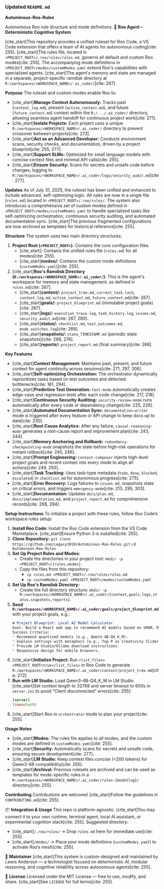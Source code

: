 ### Updated `README.md`

**Autominous-Roo-Rules**

Autonomous Roo rule structure and mode definitions.
🧠 **Roo Agent – Deterministic Cognitive System**

[cite\_start]This repository provides a unified ruleset for Roo Code, a VS Code extension that offers a team of AI agents for autonomous coding[cite: 255]. [cite\_start]The rules file, located in `<PROJECT_ROOT>/.roo/rules/rules.md`, governs all default and custom Roo modes[cite: 255]. The accompanying mode definitions in `<PROJECT_ROOT>/modes/customModes.yaml` extend Roo's capabilities with specialized agents. [cite\_start]The agent's memory and state are managed in a separate, project-specific ramdisk directory at `R:/workspaces/<WORKSPACE_NAME>/.ai_coder/`[cite: 267].

**Purpose**
The ruleset and custom modes enable Roo to:

  * [cite\_start]**Manage Context Autonomously:** Tracks past (`context_log.md`), present (`active_context.md`), and future (`future_context.md`) context within the `R:/.../.ai_coder/` directory, allowing seamless agent handoff for continuous project work[cite: 271].
  * [cite\_start]**Isolate Projects:** Each project uses a unique `R:/workspaces/<WORKSPACE_NAME>/.ai_coder/` directory to prevent crossover between projects[cite: 273].
  * [cite\_start]**Act as an Advanced Developer:** Conducts environment scans, security checks, and documentation, driven by a project blueprint[cite: 255, 277].
  * [cite\_start]**Support SLMs:** Optimized for small language models with concise context files and minimal API calls[cite: 255].
  * [cite\_start]**Ensure Security:** Scans for secrets and unsafe code before changes, logging to `R:/workspaces/<WORKSPACE_NAME>/.ai_coder/logs/security_audit.md`[cite: 277].

**Updates**
As of July 31, 2025, the ruleset has been unified and enhanced to include advanced, self-optimizing logic. All rules are now in a single file (`rules.md`) located in `<PROJECT_ROOT>/.roo/rules/`. The system also introduces a comprehensive set of custom modes defined in `<PROJECT_ROOT>/modes/customModes.yaml` to handle specialized tasks like self-optimizing orchestration, continuous security auditing, and automated documentation sync. [cite\_start]The previous fragmented configurations are now archived as templates for historical reference[cite: 255].

**Structure**
The system uses two main directory structures:

1.  **Project Root (`<PROJECT_ROOT>`)**: Contains the core configuration files.
      * [cite\_start]**:** Contains the unified rules file (`rules.md`) for all modes[cite: 255].
      * [cite\_start]**modes/:** Contains the custom mode definitions (`customModes.yaml`)[cite: 255].
2.  [cite\_start]**Roo's Ramdisk Directory (`R:/workspaces/<WORKSPACE_NAME>/.ai_coder/`)**: This is the agent's workspace for memory and state management, as defined in `rules.md`[cite: 267].
      * [cite\_start]**context/:** `project_tree.md`, `current_task.lock`, `context_log.md`, `active_context.md`, `future_context.md`[cite: 267].
      * [cite\_start]**goals/:** `project_blueprint.md` (immutable project goals)[cite: 267].
      * [cite\_start]**logs/:** `execution_trace.log`, `task_history.log`, `issues.md`, `security_audit.md`[cite: 267, 280].
      * [cite\_start]**status/:** `checklist.md`, `test_outcomes.md`, `mode_switches.log`[cite: 268].
      * [cite\_start]**snapshots/:** `state_TIMESTAMP.md` (periodic state snapshots)[cite: 268, 276].
      * [cite\_start]**reports/:** `project_report.md` (final summary)[cite: 268].

**Key Features**

  * [cite\_start]**Context Management:** Maintains past, present, and future context for agent continuity across sessions[cite: 271, 297, 306].
  * [cite\_start]**Self-optimizing Orchestration:** The orchestrator dynamically reprioritizes tasks based on test outcomes and detected bottlenecks[cite: 161, 294].
  * [cite\_start]**Predictive Test Generation:** `test-mode` automatically creates edge-case and regression tests after each code change[cite: 217, 218].
  * [cite\_start]**Continuous Security Auditing:** `security-review-mode` runs automatically after every code or dependency change[cite: 225, 226].
  * [cite\_start]**Automated Documentation Sync:** `documentation-writer` mode is triggered after every feature or API change to keep docs up to date[cite: 230].
  * [cite\_start]**Root Cause Analytics:** After any failure, `causal-reasoning-mode` generates a root-cause report and improvement plan[cite: 243, 244].
  * [cite\_start]**Memory Anchoring and Rollback:** `redundancy-checkpointing-mode` snapshots the state before high-risk operations for instant rollback[cite: 245, 246].
  * [cite\_start]**Prompt Engineering:** `context-composer` injects high-level project goals and recent context into every mode to align all actions[cite: 249, 250].
  * [cite\_start]**Task Tracking:** Uses task-type metadata (`todo`, `done`, `blocked`, `escalated`) in `checklist.md` for autonomous progress[cite: 275].
  * [cite\_start]**Error Recovery:** Logs failures to `issues.md`, snapshots state on critical errors, and triggers `emergency-mode`[cite: 213, 295, 303].
  * [cite\_start]**Documentation:** Updates `docs/plan.md`, `docs/implementation.md`, and `project_report.md` for comprehensive records[cite: 268, 284].

**Setup Instructions**
To initialize a project with these rules, follow Roo Code’s workspace rules setup:

1.  **Install Roo Code:** Install the Roo Code extension from the VS Code Marketplace. [cite\_start]Ensure Python 3 is installed[cite: 255].
2.  **Clone Repository:** `git clone https://github.com/Legacy3010/Autominous-Roo-Rules.git`
    `cd Autominous-Roo-Rules`
3.  **Set Up Project Rules and Modes:**
      * Create the directories in your project root: `mkdir -p <PROJECT_ROOT>/{rules,modes}`.
      * Copy the files from this repository:
          * `cp rules.md <PROJECT_ROOT>/.roo/rules/rules.md`
          * `cp customModes.yaml <PROJECT_ROOT>/modes/customModes.yaml`
4.  **Set Up Roo's Ramdisk Directory:**
      * Create the full directory structure: `mkdir -p R:/workspaces/<WORKSPACE_NAME>/.ai_coder/{context,goals,logs,status,snapshots,reports}`.
5.  **Seed `R:/workspaces/<WORKSPACE_NAME>/.ai_coder/goals/project_blueprint.md`** with your project goals, e.g.:
    ```markdown
    # Project Blueprint: Local AI Model Calculator
    Goal: Build a React web app to recommend AI models based on VRAM, RAM, context length, and task type.
    Success Criteria:
    * Recommend quantized models (e.g., Qwen3-4B-Q4_K_M).
    * Explain settings with metaphors (e.g., Top P as Creativity Slider).
    * Provide LM Studio/Ollama download instructions.
    * Responsive design for mobile browsers.
    ```
6.  [cite\_start]**Initialize Project:** Run `<list_files><PROJECT_ROOT>true</list_files>` in Roo Code to generate `R:/workspaces/<WORKSPACE_NAME>/.ai_coder/context/project_tree.md`[cite: 272].
7.  **Run with LM Studio:** Load Qwen3-4B-Q4\_K\_M in LM Studio. [cite\_start]Set context length to 32768 and server timeout to 600s in `server.ini` to avoid “Client disconnected” errors[cite: 255]:
    ```ini
    [server]
    timeout=600
    ```
8.  [cite\_start]Start Roo in `orchestrator` mode to plan your project[cite: 255].

**Usage Notes**

  * [cite\_start]**Modes:** The rules file applies to all modes, and the custom modes are defined in `customModes.yaml`[cite: 255].
  * [cite\_start]**Security:** Automatically scans for secrets and unsafe code, ensuring secure development[cite: 277].
  * [cite\_start]**LM Studio:** Keep context files concise (\<200 tokens) for Qwen3-4B compatibility[cite: 255].
  * [cite\_start]**Archival:** Previous rulesets are archived and can be used as templates for mode-specific rules in a `R:/workspaces/<WORKSPACE_NAME>/.ai_coder/rules-{modeSlug}/` directory[cite: 255].

**Contributing**
Contributions are welcome\! [cite\_start]Follow the guidelines in `CONTRIBUTING.md`[cite: 255].

📦 **Integration & Usage**
This repo is platform-agnostic. [cite\_start]You may connect it to your own runtime, terminal agent, local AI assistant, or experimental cognition stack[cite: 255].
Suggested directory:

  * [cite\_start]`/.roo/rules/` → Drop `rules.md` here for immediate use[cite: 255].
  * [cite\_start]`/modes/` → Place your mode definitions (`customModes.yaml`) to activate Roo’s mesh[cite: 255].

👤 **Maintainer**
[cite\_start]This system is custom-designed and maintained by Lewis Anderson — a technologist focused on deterministic AI, modular reasoning, and cognitive reliability across autonomous agents[cite: 255].

🧭 **License**
Licensed under the MIT License — free to use, modify, and share. [cite\_start]See `LICENSE` for full terms[cite: 255].
